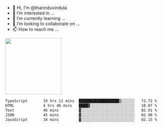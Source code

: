 - 👋 Hi, I’m @tharinduvindula
- 👀 I’m interested in ...
- 🌱 I’m currently learning ...
- 💞️ I’m looking to collaborate on ...
- 📫 How to reach me ...

<!---
tharinduvindula/tharinduvindula is a ✨ special ✨ repository because its `README.md` (this file) appears on your GitHub profile.
You can click the Preview link to take a look at your changes.
--->

<img height="180em" src="https://github-readme-stats.vercel.app/api?username=tharinduvindula&show_icons=true&hide_border=false&&count_private=true&include_all_commits=true" />


<!--START_SECTION:waka-->

```txt
TypeScript       19 hrs 11 mins  ██████████████████▒░░░░░░   72.72 %
HTML             4 hrs 46 mins   ████▓░░░░░░░░░░░░░░░░░░░░   18.07 %
Text             46 mins         ▓░░░░░░░░░░░░░░░░░░░░░░░░   02.91 %
JSON             45 mins         ▓░░░░░░░░░░░░░░░░░░░░░░░░   02.90 %
JavaScript       34 mins         ▓░░░░░░░░░░░░░░░░░░░░░░░░   02.15 %
```

<!--END_SECTION:waka-->
